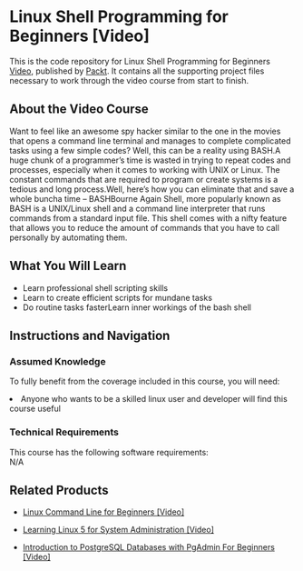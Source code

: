 # Linux Shell Programming for Beginners [Video]
This is the code repository for Linux Shell Programming for Beginners [Video](https://www.packtpub.com/virtualization-and-cloud/linux-shell-programming-beginners-video), published by [Packt](https://www.packtpub.com/?utm_source=github). It contains all the supporting project files necessary to work through the video course from start to finish.

## About the Video Course
Want to feel like an awesome spy hacker similar to the one in the movies that opens a command line terminal and manages to complete complicated tasks using a few simple codes? Well, this can be a reality using BASH.A huge chunk of a programmer’s time is wasted in trying to repeat codes and processes, especially when it comes to working with UNIX or Linux. The constant commands that are required to program or create systems is a tedious and long process.Well, here’s how you can eliminate that and save a whole buncha time – BASHBourne Again Shell, more popularly known as BASH is a UNIX/Linux shell and a command line interpreter that runs commands from a standard input file. This shell comes with a nifty feature that allows you to reduce the amount of commands that you have to call personally by automating them.

<H2>What You Will Learn</H2>
<DIV class=book-info-will-learn-text>
<UL>
<LI> Learn professional shell scripting skills </LI>
<LI> Learn to create efficient scripts for mundane tasks </LI>
<LI> Do routine tasks fasterLearn inner workings of the bash shell </LI>
</UL></DIV>

## Instructions and Navigation
### Assumed Knowledge
To fully benefit from the coverage included in this course, you will need:<br/>
<DIV class=book-info-will-learn-text>
<LI> Anyone who wants to be a skilled linux user and developer will find this course useful </LI>
</UL><DIV>

### Technical Requirements
This course has the following software requirements:<br/>
N/A

## Related Products
* [Linux Command Line for Beginners [Video]](https://www.packtpub.com/networking-and-servers/linux-command-line-beginners-video)

* [Learning Linux 5 for System Administration [Video]](https://www.packtpub.com/networking-and-servers/learning-linux-5-system-administration-video)

* [Introduction to PostgreSQL Databases with PgAdmin For Beginners [Video]](https://www.packtpub.com/application-development/introduction-postgresql-databases-pgadmin-beginners-video)
